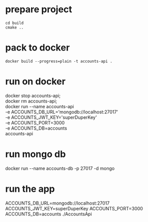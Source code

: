 # prepare project

```
cd build
cmake ..
```

# pack to docker

```
docker build --progress=plain -t accounts-api .
```

# run on docker

docker stop accounts-api; \
docker rm accounts-api; \
docker run --name accounts-api \
 -e ACCOUNTS_DB_URL='mongodb://localhost:27017' \
 -e ACCOUNTS_JWT_KEY='superDuperKey' \
 -e ACCOUNTS_PORT=3000 \
 -e ACCOUNTS_DB=accounts \
 accounts-api

# run mongo db

docker run --name accounts-db -p 27017 -d mongo

# run the app

ACCOUNTS_DB_URL=mongodb://localhost:27017 ACCOUNTS_JWT_KEY=superDuperKey ACCOUNTS_PORT=3000 ACCOUNTS_DB=accounts ./AccountsApi

